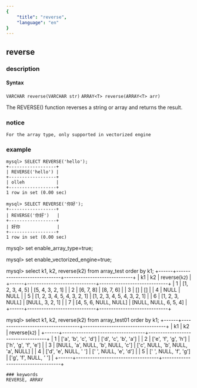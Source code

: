```yaml
---
{
    "title": "reverse",
    "language": "en"
}
---
```


<!-- 
Licensed to the Apache Software Foundation (ASF) under one
or more contributor license agreements.  See the NOTICE file
distributed with this work for additional information
regarding copyright ownership.  The ASF licenses this file
to you under the Apache License, Version 2.0 (the
"License"); you may not use this file except in compliance
with the License.  You may obtain a copy of the License at

  http://www.apache.org/licenses/LICENSE-2.0

Unless required by applicable law or agreed to in writing,
software distributed under the License is distributed on an
"AS IS" BASIS, WITHOUT WARRANTIES OR CONDITIONS OF ANY
KIND, either express or implied.  See the License for the
specific language governing permissions and limitations
under the License.
-->

## reverse
### description
#### Syntax

`VARCHAR reverse(VARCHAR str)`
`ARRAY<T> reverse(ARRAY<T> arr)`

The REVERSE() function reverses a string or array and returns the result.

### notice

`For the array type, only supported in vectorized engine`

### example

```
mysql> SELECT REVERSE('hello');
+------------------+
| REVERSE('hello') |
+------------------+
| olleh            |
+------------------+
1 row in set (0.00 sec)

mysql> SELECT REVERSE('你好');
+------------------+
| REVERSE('你好')   |
+------------------+
| 好你              |
+------------------+
1 row in set (0.00 sec)
```

mysql> set enable_array_type=true;

mysql> set enable_vectorized_engine=true;

mysql> select k1, k2, reverse(k2) from array_test order by k1;
+------+-----------------------------+-----------------------------+
| k1   | k2                          | reverse(`k2`)               |
+------+-----------------------------+-----------------------------+
|  1   | [1, 2, 3, 4, 5]             | [5, 4, 3, 2, 1]             |
|  2   | [6, 7, 8]                   | [8, 7, 6]                   |
|  3   | []                          | []                          |
|  4   | NULL                        | NULL                        |
|  5   | [1, 2, 3, 4, 5, 4, 3, 2, 1] | [1, 2, 3, 4, 5, 4, 3, 2, 1] |
|  6   | [1, 2, 3, NULL]             | [NULL, 3, 2, 1]             |
|  7   | [4, 5, 6, NULL, NULL]       | [NULL, NULL, 6, 5, 4]       |
+------+-----------------------------+-----------------------------+

mysql> select k1, k2, reverse(k2) from array_test01 order by k1;
+------+-----------------------------------+-----------------------------------+
| k1   | k2                                | reverse(`k2`)                     |
+------+-----------------------------------+-----------------------------------+
|  1   | ['a', 'b', 'c', 'd']              | ['d', 'c', 'b', 'a']              |
|  2   | ['e', 'f', 'g', 'h']              | ['h', 'g', 'f', 'e']              |
|  3   | [NULL, 'a', NULL, 'b', NULL, 'c'] | ['c', NULL, 'b', NULL, 'a', NULL] |
|  4   | ['d', 'e', NULL, ' ']             | [' ', NULL, 'e', 'd']             |
|  5   | [' ', NULL, 'f', 'g']             | ['g', 'f', NULL, ' ']             |
+------+-----------------------------------+-----------------------------------+
```
### keywords
REVERSE, ARRAY
